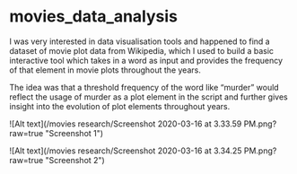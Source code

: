 # movies_data_analysis
  I was very interested in data visualisation tools and happened to find a dataset of movie plot data from Wikipedia, 
 which I used to build a basic interactive tool which takes in a word as input and provides the frequency of that element 
 in movie plots throughout the years. 
 
  The idea was that a threshold frequency of the word like “murder” would reflect 
 the usage of murder as a plot element in the script and further gives insight into the evolution of plot elements 
 throughout years.
 
 ![Alt text](/movies research/Screenshot 2020-03-16 at 3.33.59 PM.png?raw=true "Screenshot 1")
 
 ![Alt text](/movies research/Screenshot 2020-03-16 at 3.34.25 PM.png?raw=true "Screenshot 2")


